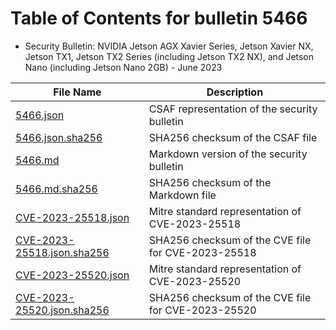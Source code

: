# Table of Contents for bulletin 5466

 - Security Bulletin: NVIDIA Jetson AGX Xavier Series, Jetson Xavier NX, Jetson TX1, Jetson TX2 Series (including Jetson TX2 NX), and Jetson Nano (including Jetson Nano 2GB) - June 2023

| File Name | Description |
|-----------|-------------|
| [5466.json](5466.json) | CSAF representation of the security bulletin |
| [5466.json.sha256](5466.json.sha256) | SHA256 checksum of the CSAF file |
| [5466.md](5466.md) | Markdown version of the security bulletin |
| [5466.md.sha256](5466.md.sha256) | SHA256 checksum of the Markdown file |
| [CVE-2023-25518.json](CVE-2023-25518.json) | Mitre standard representation of CVE-2023-25518 |
| [CVE-2023-25518.json.sha256](CVE-2023-25518.json.sha256) | SHA256 checksum of the CVE file for CVE-2023-25518 |
| [CVE-2023-25520.json](CVE-2023-25520.json) | Mitre standard representation of CVE-2023-25520 |
| [CVE-2023-25520.json.sha256](CVE-2023-25520.json.sha256) | SHA256 checksum of the CVE file for CVE-2023-25520 |
